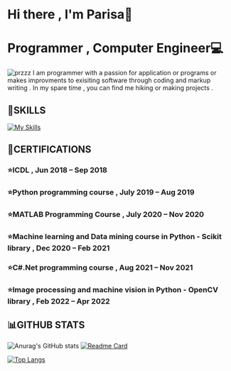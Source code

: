 # Hi there , I'm Parisa👋
# Programmer , Computer Engineer💻
![przzz](https://github.com/ParisaRoozgarian/ParisaRoozgarian/assets/107187797/76fd6344-c6b5-457c-a18c-daec2a494f64)
I am programmer with a passion for application or programs or makes improvments to exisiting software through coding and markup writing . In my spare time , you can find me hiking or making projects .

## 📖**SKILLS** 
[![My Skills](https://skillicons.dev/icons?i=linkedin,cs,cpp,visualstudio,py,matlab,js)](https://skillicons.dev)

## 📖**CERTIFICATIONS** 
### ⭐ICDL , Jun 2018 – Sep 2018 
### ⭐Python programming course , July 2019 – Aug 2019 
### ⭐MATLAB Programming Course , July 2020 – Nov 2020  
### ⭐Machine learning and Data mining course in Python - Scikit library  , Dec 2020 – Feb 2021 
### ⭐C#.Net programming course , Aug 2021 – Nov 2021 
### ⭐Image processing and machine vision in Python - OpenCV library , Feb 2022 – Apr 2022 

## 📊GITHUB STATS
![Anurag's GitHub stats](https://github-readme-stats.vercel.app/api?username=ParisaRoozgarian&show_icons=true&theme=dracula)
[![Readme Card](https://github-readme-stats.vercel.app/api/pin/?username=ParisaRoozgarian&repo=GradeRegistration-UnitSelectionSystem)](https://github.com/ParisaRoozgarian/GradeRegistration-UnitSelectionSystem)

[![Top Langs](https://github-readme-stats.vercel.app/api/top-langs/?username=ParisaRoozgarian&hide_progress=true)](https://github.com/ParisaRoozgarian/github-readme-stats)

